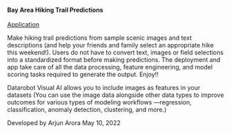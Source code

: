 **Bay Area Hiking Trail Predictions** <br> <br> [Application](https://share.streamlit.io/1arjunarora/hikingapp/main/Hiking_app.py)

Make hiking trail predictions from sample scenic images and text descriptions (and help your friends and family select an appropriate hike this weekend!). Users do not have to convert text, images or field selections into a standardized format before making predictions. The deployment and app take care of all the data processing, feature engineering, and model scoring tasks required to generate the output. Enjoy!!

Datarobot Visual AI allows you to include images as features in your datasets (You can use the image data alongside other data types to improve outcomes for various types of modeling workflows —regression, classification, anomaly detection, clustering, and more.)

Developed by Arjun Arora
May 10, 2022
